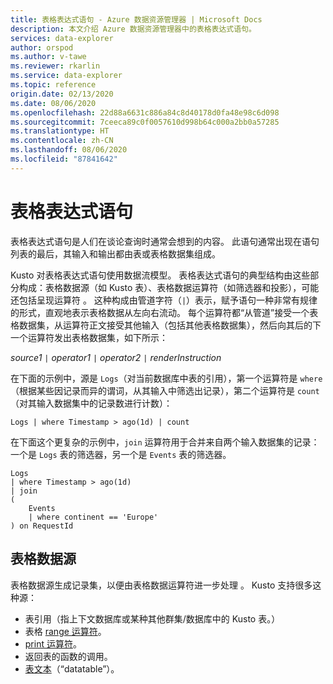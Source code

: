 ```yaml
---
title: 表格表达式语句 - Azure 数据资源管理器 | Microsoft Docs
description: 本文介绍 Azure 数据资源管理器中的表格表达式语句。
services: data-explorer
author: orspod
ms.author: v-tawe
ms.reviewer: rkarlin
ms.service: data-explorer
ms.topic: reference
origin.date: 02/13/2020
ms.date: 08/06/2020
ms.openlocfilehash: 22d88a6631c886a84c8d40178d0fa48e98c6d098
ms.sourcegitcommit: 7ceeca89c0f0057610d998b64c000a2bb0a57285
ms.translationtype: HT
ms.contentlocale: zh-CN
ms.lasthandoff: 08/06/2020
ms.locfileid: "87841642"
---
```

# <a name="tabular-expression-statements"></a>表格表达式语句

表格表达式语句是人们在谈论查询时通常会想到的内容。 此语句通常出现在语句列表的最后，其输入和输出都由表或表格数据集组成。

Kusto 对表格表达式语句使用数据流模型。 表格表达式语句的典型结构由这些部分构成：表格数据源（如 Kusto 表）、表格数据运算符（如筛选器和投影），可能还包括呈现运算符  。 这种构成由管道字符（`|`）表示，赋予语句一种非常有规律的形式，直观地表示表格数据从左向右流动。
每个运算符都“从管道”接受一个表格数据集，从运算符正文接受其他输入（包括其他表格数据集），然后向其后的下一个运算符发出表格数据集，如下所示：   

*source1* `|` *operator1* `|` *operator2* `|` *renderInstruction*

在下面的示例中，源是 `Logs`（对当前数据库中表的引用），第一个运算符是 `where`（根据某些因记录而异的谓词，从其输入中筛选出记录），第二个运算符是 `count`（对其输入数据集中的记录数进行计数）：

```kusto
Logs | where Timestamp > ago(1d) | count
```

在下面这个更复杂的示例中，`join` 运算符用于合并来自两个输入数据集的记录：一个是 `Logs` 表的筛选器，另一个是 `Events` 表的筛选器。

```kusto
Logs 
| where Timestamp > ago(1d) 
| join 
(
    Events 
    | where continent == 'Europe'
) on RequestId 
```

## <a name="tabular-data-sources"></a>表格数据源

表格数据源生成记录集，以便由表格数据运算符进一步处理 。 Kusto 支持很多这种源：

* 表引用（指上下文数据库或某种其他群集/数据库中的 Kusto 表。）
* 表格 [range 运算符](rangeoperator.md)。
* [print 运算符](printoperator.md)。
* 返回表的函数的调用。
* [表文本](datatableoperator.md)（“datatable”）。